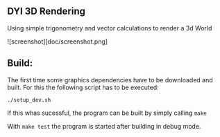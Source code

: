 DYI 3D Rendering
----------------

Using simple trigonometry and vector calculations to render a 3d World

![screenshot][doc/screenshot.png]



## Build:

The first time some graphics dependencies have to be downloaded and built. For this the following script has to be executed:

`./setup_dev.sh`

If this whas sucessful, the program can be built by simply calling `make`

With `make test` the program is started after building in debug mode.
